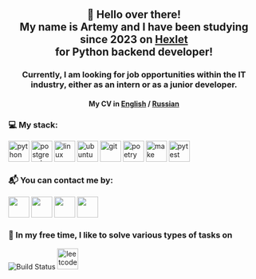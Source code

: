 <div align="center">
    <h2>👋 Hello over there!<br>
    My name is Artemy and I have been studying since 2023 on <a href="https://ru.hexlet.io/u/artemy_ablaev" target="_blank">Hexlet</a> <br>
    for Python backend developer!</h2>
    <h3>Currently, I am looking for job opportunities within the IT industry, either as an intern or as a junior developer.</h3>
    <h4>My CV in <a href="https://www.linkedin.com/in/artemy-ablaev-639a0523b/" target="_blank">English</a> / <a href="https://cv.hexlet.io/ru/resumes/3581" target="_blank">Russian</a></h4>
</div>

### 💻 My stack:
[<img src="https://cdn.simpleicons.org/python" title="python" alt="python" height="42" width="42" style="pointer-events: none;">](#)
[<img src="https://cdn.simpleicons.org/postgresql" title="postgresql" alt="postgresql" height="42" width="42" style="pointer-events: none;">](#)
[<img src="https://cdn.simpleicons.org/linux" title="linux" alt="linux" height="42" width="42" style="pointer-events: none;">](#)
[<img src="https://cdn.simpleicons.org/ubuntu" title="ubuntu" alt="ubuntu" height="42" width="42" style="pointer-events: none;">](#)
[<img src="https://cdn.simpleicons.org/git" title="git" alt="git" height="42" width="42" style="pointer-events: none;">](#)
[<img src="https://cdn.simpleicons.org/poetry" title="poetry" alt="poetry" height="42" width="42" style="pointer-events: none;">](#)
[<img src="https://cdn.simpleicons.org/make" title="make" alt="make" height="42" width="42" style="pointer-events: none;">](#)
[<img src="https://cdn.simpleicons.org/pytest" title="pytest" alt="pytest" height="42" width="42" style="pointer-events: none;">](#)

### 📬 You can contact me by:
[<img src="https://cdn.simpleicons.org/gmail" height="42" width="42">](artemyablaev@gmail.com)
[<img src="https://cdn.simpleicons.org/telegram" height="42" width="42">](https://t.me/artemyablaev)
[<img src="https://cdn.simpleicons.org/habr" height="42" width="42">](https://career.habr.com/artemyaa)
[<img src="https://cdn.simpleicons.org/linkedin" height="42" width="42">](https://www.linkedin.com/in/artemy-ablaev-639a0523b/)

### 🧠 In my free time, I like to solve various types of tasks on 

![Build Status](https://www.codewars.com/users/ArtemyAA/badges/small)
[<img src="https://cdn.simpleicons.org/leetcode" title="leetcode" alt="leetcode" height="42" width="42" style="pointer-events: none;">](#)


<!---
ArtemyAA/ArtemyAA is a ✨ special ✨ repository because its `README.md` (this file) appears on your GitHub profile.
You can click the Preview link to take a look at your changes.
--->
